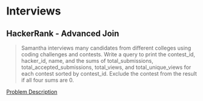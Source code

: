# Interviews
## HackerRank - Advanced Join
> Samantha interviews many candidates from different colleges using coding challenges and contests. Write a query to print the contest_id, hacker_id, name, and the sums of total_submissions, total_accepted_submissions, total_views, and total_unique_views for each contest sorted by contest_id. Exclude the contest from the result if all four sums are 0.

[Problem Description](https://www.hackerrank.com/challenges/interviews/problem)
